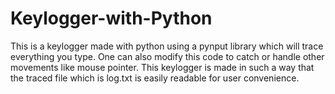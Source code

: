 # Keylogger-with-Python
This is a keylogger made with python using a pynput library which will trace everything you type. One can also modify this code to catch or handle other movements like mouse pointer. 
This keylogger is made in such a way that the traced file which is log.txt is easily readable for user convenience.
